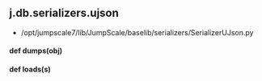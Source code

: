 ## j.db.serializers.ujson

- /opt/jumpscale7/lib/JumpScale/baselib/serializers/SerializerUJson.py

#### def dumps(obj) 

#### def loads(s) 

